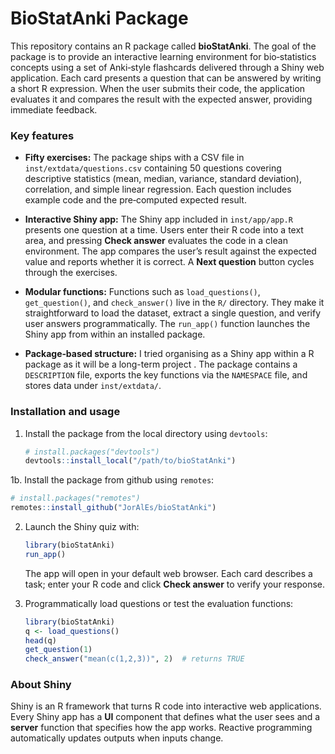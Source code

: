 BioStatAnki Package
===================

This repository contains an R package called **bioStatAnki**.  The goal of the
package is to provide an interactive learning environment for
bio‑statistics concepts using a set of Anki‑style flashcards delivered
through a Shiny web application.  Each card presents a question that
can be answered by writing a short R expression.  When the user
submits their code, the application evaluates it and compares the
result with the expected answer, providing immediate feedback.

### Key features

* **Fifty exercises:** The package ships with a CSV file in
  `inst/extdata/questions.csv` containing 50 questions covering
  descriptive statistics (mean, median, variance, standard deviation),
  correlation, and simple linear regression.  Each question includes
  example code and the pre‑computed expected result.

* **Interactive Shiny app:** The Shiny app included in
  `inst/app/app.R` presents one question at a time.  Users enter their
  R code into a text area, and pressing **Check answer** evaluates the
  code in a clean environment.  The app compares the user’s result
  against the expected value and reports whether it is correct.  A
  **Next question** button cycles through the exercises.

* **Modular functions:** Functions such as `load_questions()`,
  `get_question()`, and `check_answer()` live in the `R/` directory.
  They make it straightforward to load the dataset, extract a single
  question, and verify user answers programmatically.  The `run_app()`
  function launches the Shiny app from within an installed package.

* **Package‑based structure:** I tried organising as a Shiny app within a R
  package as it will be a long-term project .  The
  package contains a `DESCRIPTION` file, exports the key functions via
  the `NAMESPACE` file, and stores data under `inst/extdata/`.

### Installation and usage

1. Install the package from the local directory using `devtools`:

   ```r
   # install.packages("devtools")
   devtools::install_local("/path/to/bioStatAnki")
   ```
   
1b. Install the package from github using `remotes`:

   ```r
   # install.packages("remotes")
   remotes::install_github("JorAlEs/bioStatAnki")
   ```
2. Launch the Shiny quiz with:

   ```r
   library(bioStatAnki)
   run_app()
   ```

   The app will open in your default web browser.  Each card
   describes a task; enter your R code and click **Check answer** to
   verify your response.

3. Programmatically load questions or test the evaluation functions:

   ```r
   library(bioStatAnki)
   q <- load_questions()
   head(q)
   get_question(1)
   check_answer("mean(c(1,2,3))", 2)  # returns TRUE
   ```

### About Shiny

Shiny is an R framework that turns R code into interactive web
applications.  Every Shiny app has a **UI** component that defines
what the user sees and a **server** function that specifies how the
app works.  Reactive programming automatically updates outputs when
inputs change. 
